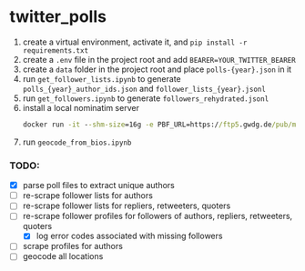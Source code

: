 # twitter_polls

1. create a virtual environment, activate it, and `pip install -r requirements.txt`
2. create a `.env` file in the project root and add `BEARER=YOUR_TWITTER_BEARER`
3. create a `data` folder in the project root and place `polls-{year}.json` in it
4. run `get_follower_lists.ipynb` to generate `polls_{year}_author_ids.json` and `follower_lists_{year}.jsonl`
5. run `get_followers.ipynb` to generate `followers_rehydrated.jsonl`
6. install a local nominatim server
    ```cmd
    docker run -it --shm-size=16g -e PBF_URL=https://ftp5.gwdg.de/pub/misc/openstreetmap/planet.openstreetmap.org/pbf/planet-latest.osm.pbf  -p 8080:8080  -e IMPORT_STYLE=admin  -e FREEZE=true -e USER_AGENT="nominatim_v0.0.1" -e IMPORT_WIKIPEDIA=true  -e IMPORT_US_POSTCODES=true   -e IMPORT_GB_POSTCODES=true  -e IMPORT_TIGER_ADDRESSES=true  -v "E:\nominatim\data":/var/lib/postgresql/14/main  -v "E:\nominatim\flat":/nominatim/flatnode  --name nominatim  mediagis/nominatim:4.2
    ```
7. run `geocode_from_bios.ipynb`


### TODO:
- [x] parse poll files to extract unique authors
- [ ] re-scrape follower lists for authors 
- [ ] re-scrape follower lists for repliers, retweeters, quoters 
- [ ] re-scrape follower profiles for followers of authors, repliers, retweeters, quoters 
  - [x] log error codes associated with missing followers
- [ ] scrape profiles for authors
- [ ] geocode all locations
